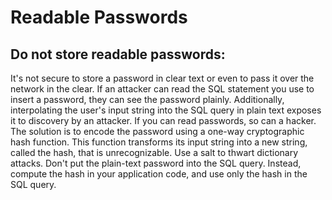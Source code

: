 # Readable Passwords

## Do not store readable passwords:   
It's not secure to store a password in clear text or even to pass it over the
network in the clear. If an attacker can read the SQL statement you use to
insert a password, they can see the password plainly.
Additionally, interpolating the user's input string into the SQL query in plain text
exposes it to discovery by an attacker.
If you can read passwords, so can a hacker.
The solution is to encode the password using a one-way cryptographic hash 
function. This function transforms its input string into a new string,
called the hash, that is unrecognizable.
Use a salt to thwart dictionary attacks. Don't put the plain-text password
into the SQL query. Instead, compute the hash in your application code,
and use only the hash in the SQL query.